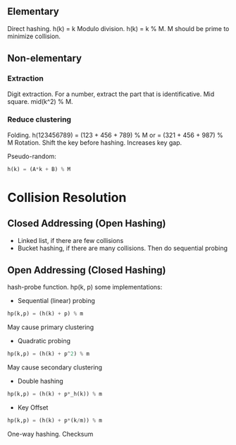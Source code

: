 ## Elementary
Direct hashing. h(k) = k
Modulo division. h(k) = k % M. M should be prime to minimize collision.

## Non-elementary

### Extraction
Digit extraction. For a number, extract the part that is identificative.
Mid square. mid(k^2) % M. 

### Reduce clustering
Folding. h(123456789) = (123 + 456 + 789) % M or = (321 + 456 + 987) % M
Rotation. Shift the key before hashing. Increases key gap.

Pseudo-random:
```py
h(k) = (A*k + B) % M
```

# Collision Resolution
## Closed Addressing (Open Hashing)
- Linked list, if there are few collisions 
- Bucket hashing, if there are many collisions. Then do sequential probing
## Open Addressing (Closed Hashing)
hash-probe function. hp(k, p)
some implementations:
- Sequential (linear) probing
```py
hp(k,p) = (h(k) + p) % m
```
May cause primary clustering
- Quadratic probing
```py
hp(k,p) = (h(k) + p^2) % m
```
May cause secondary clustering
- Double hashing
```py
hp(k,p) = (h(k) + p*_h(k)) % m
```
- Key Offset
```py
hp(k,p) = (h(k) + p*(k/m)) % m
```

One-way hashing. Checksum
